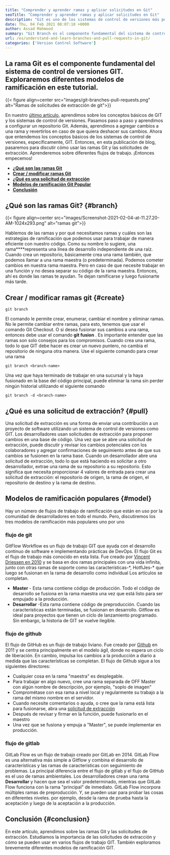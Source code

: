 ```yaml
---
title: "Comprender y aprender ramas y aplicar solicitudes en Git" 
seoTitle: "Comprender y aprender ramas y aplicar solicitudes en Git" 
description: "Git es uno de los sistemas de control de versiones más populares. En este articl Ewe, entenderá cómo usar ramas Git y solicitudes de extracción." 
date: Thu, 04 Feb 2021 08:07:10 +0000
author: Assad Mahmood
summary: "Git Branch es el componente fundamental del sistema de control de versiones GIT. Exploraremos diferentes modelos de ramificación en este tutorial." 
url: /es/understand-and-learn-branches-and-pull-requests-in-git/
categories: ['Version Control Software']
---
```


## La rama Git es el componente fundamental del sistema de control de versiones GIT. Exploraremos diferentes modelos de ramificación en este tutorial.

{{< figure align=center src="images/git-branches-pull-requests.png" alt="Ramas de solicitudes de extracción de git">}}

En nuestro [último artículo][1], aprendimos sobre los conceptos básicos de GIT y los sistemas de control de versiones. Pasamos paso a paso y aprendimos a configurar un repositorio Git. Además, aprendimos a agregar cambios a una rama y revertirlos en caso de que quiera deshacer sus cambios. Ahora que entendemos los conceptos básicos de los sistemas de control de versiones, específicamente, GIT. Entonces, en esta publicación de blog, pasaremos para discutir cómo usar las ramas Git y las solicitudes de extracción. Aprenderemos sobre diferentes flujos de trabajo. ¡Entonces empecemos!
* **[¿Qué son las ramas Git][2]** 
* **[Crear / modificar ramas Git][3]** 
* **[¿Qué es una solicitud de extracción][4]** 
* **[Modelos de ramificación Git Popular][5]** 
* [ **Conclusión** ][6]

## ¿Qué son las ramas Git? {#branch}


{{< figure align=center src="images/Screenshot-2021-02-04-at-11.27.20-AM-1024x293.png" alt="ramas git">}}

Hablemos de las ramas y por qué necesitamos ramas y cuáles son las estrategias de ramificación que podemos usar para trabajar de manera eficiente con nuestro código. Como su nombre lo sugiere, una rama****representa una línea de desarrollo independiente de una raíz.
Cuando crea un repositorio, básicamente crea una rama también, que podemos llamar a una rama maestra (o predeterminada). Podemos cometer cambios en nuestra rama maestra. Pero en caso de que necesite trabajar en una función y no desea separar su código de la rama maestra. Entonces, ahí es donde las ramas te ayudan. Te dejan ramificarse y luego fusionarte más tarde.

## Crear / modificar ramas git {#create}

```
git branch
```
El comando le permite crear, enumerar, cambiar el nombre y eliminar ramas. No le permite cambiar entre ramas, para esto, tenemos que usar el comando Git Checkout. O si desea fusionar sus cambios a una rama, entonces debe usar el comando **git fusion** .
Es importante entender que las ramas son solo consejos para los compromisos. Cuando crea una rama, todo lo que GIT debe hacer es crear un nuevo puntero, no cambia el repositorio de ninguna otra manera.
Use el siguiente comando para crear una rama
```
git branch <branch-name>
```
Una vez que haya terminado de trabajar en una sucursal y la haya fusionado en la base del código principal, puede eliminar la rama sin perder ningún historial utilizando el siguiente comando
```
git branch -d <branch-name>
```

## ¿Qué es una solicitud de extracción? {#pull}

Una solicitud de extracción es una forma de enviar una contribución a un proyecto de software utilizando un sistema de control de versiones como GIT. Los desarrolladores usan solicitudes de extracción para proponer cambios en una base de código. Una vez que se abre una solicitud de extracción, puede discutir y revisar los cambios potenciales con los colaboradores y agregar confirmaciones de seguimiento antes de que sus cambios se fusionen en la rama base.
Cuando un desarrollador abre una solicitud de extracción, todo lo que está haciendo es solicitar a otro desarrollador, extrae una rama de su repositorio a su repositorio. Esto significa que necesita proporcionar 4 valores de entrada para crear una solicitud de extracción: el repositorio de origen, la rama de origen, el repositorio de destino y la rama de destino.

## Modelos de ramificación populares {#model}

Hay un número de flujos de trabajo de ramificación que están en uso por la comunidad de desarrolladores en todo el mundo. Pero, discutiremos los tres modelos de ramificación más populares uno por uno

### flujo de git
GitFlow Workflow es un flujo de trabajo GIT que ayuda con el desarrollo continuo de software e implementando prácticas de DevOps. El flujo Git es el flujo de trabajo más conocido en esta lista. Fue creado por [Vincent Driessen en 2010][7] y se basa en dos ramas principales con una vida infinita, junto con otras ramas de soporte como las características-\*, HotfiJes-\* que luego se fusionan en la rama de desarrollo como individual Los artículos se completan.
* **Master** - Esta rama contiene código de producción. Todo el código de desarrollo se fusiona en la rama maestra una vez que está listo para ser empujado a la producción.
* **Desarrollar** -Esta rama contiene código de preproducción. Cuando las características están terminadas, se fusionan en desarrollo.
Gitflow es ideal para proyectos que tienen un ciclo de lanzamiento programado. Sin embargo, la historia de GIT se vuelve ilegible.

### flujo de github
El flujo de GitHub es un flujo de trabajo liviano. Fue creado por [Github][8] en 2011 y se centra principalmente en el modelo ágil, donde no espera un ciclo de liberación. En cambio, impulsa los cambios a la producción a diario a medida que las características se completan.
El flujo de Github sigue a los siguientes directores:
  * Cualquier cosa en la rama "maestra" es desplegable.
  * Para trabajar en algo nuevo, cree una rama separada de OFF Master con algún nombre de descripción, por ejemplo, "soplo de imagen"
  * Comprométase con esa rama a nivel local y regularmente su trabajo a la rama del mismo nombre en el servidor.
  * Cuando necesite comentarios o ayuda, o cree que la rama está lista para fusionarse, abra una [solicitud de extracción][4]
  * Después de revisar y firmar en la función, puede fusionarlo en el maestro
  * Una vez que se fusiona y empuja a "Master", se puede implementar en producción.

### flujo de gitlab
GitLab Flow es un flujo de trabajo creado por GitLab en 2014. GitLab Flow es una alternativa más simple a Gitflow y combina el desarrollo de características y las ramas de características con seguimiento de problemas. La principal diferencia entre el flujo de gitlab y el flujo de GitHub es el uso de ramas ambientales.
Los desarrolladores crean una rama **Desarrollar** y hacen que sea el valor predeterminado, mientras que GitLab Flow funciona con la rama "principal" de inmediato. GitLab Flow incorpora múltiples ramas de preproducción. Y, se pueden usar para probar las cosas en diferentes niveles. por ejemplo, desde la rama de prueba hasta la aceptación y luego de la aceptación a la producción.

## Conclusión {#conclusion}

En este artículo, aprendimos sobre las ramas Git y las solicitudes de extracción. Estudiamos la importancia de las solicitudes de extracción y cómo se pueden usar en varios flujos de trabajo GIT. También exploramos brevemente diferentes modelos de ramificación GIT.



[1]: https://blog.containerize.com/2021/01/08/guide-to-version-control-and-source-code-management-using-git/
[2]: #branch
[3]: #create
[4]: #pull
[5]: #model
[6]: #conclusion
[7]: https://nvie.com/posts/a-successful-git-branching-model/
[8]: http://scottchacon.com/2011/08/31/github-flow.html
